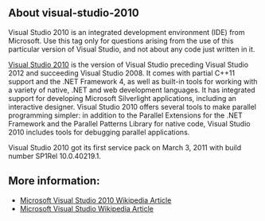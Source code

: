 ## About visual-studio-2010

Visual Studio 2010 is an integrated development environment (IDE) from Microsoft. Use this tag only for questions arising from the use of this particular version of Visual Studio, and not about any code just written in it.

[Visual Studio 2010](http://msdn.microsoft.com/en-us/library/dd831853.aspx) is the version of Visual Studio preceding Visual Studio 2012 and succeeding Visual Studio 2008\. It comes with partial C++11 support and the .NET Framework 4, as well as built-in tools for working with a variety of native, .NET and web development languages. It has integrated support for developing Microsoft Silverlight applications, including an interactive designer. Visual Studio 2010 offers several tools to make parallel programming simpler: in addition to the Parallel Extensions for the .NET Framework and the Parallel Patterns Library for native code, Visual Studio 2010 includes tools for debugging parallel applications.

Visual Studio 2010 got its first service pack on March 3, 2011 with build number SP1Rel 10.0.40219.1.

## More information:

*   [Microsoft Visual Studio 2010 Wikipedia Article](http://en.wikipedia.org/wiki/Visual_Studio_2010#Visual_Studio_2010)
*   [Microsoft Visual Studio Wikipedia Article](http://en.wikipedia.org/wiki/Microsoft_Visual_Studio)